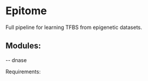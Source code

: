 # Epitome

Full pipeline for learning TFBS from epigenetic datasets.

## Modules:
-- dnase

Requirements:
